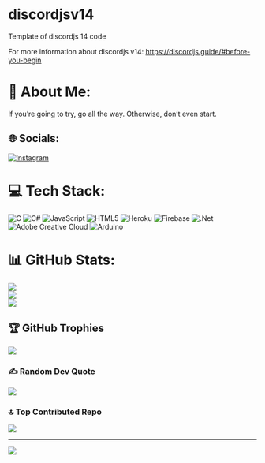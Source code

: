# discordjsv14
Template of discordjs 14 code

For more information about discordjs v14: https://discordjs.guide/#before-you-begin

# 💫 About Me:
If you’re going to try, go all the way. Otherwise, don’t even start.


## 🌐 Socials:
[![Instagram](https://img.shields.io/badge/Instagram-%23E4405F.svg?logo=Instagram&logoColor=white)](https://instagram.com/@j.zc9307) 

# 💻 Tech Stack:
![C](https://img.shields.io/badge/c-%2300599C.svg?style=flat&logo=c&logoColor=white) ![C#](https://img.shields.io/badge/c%23-%23239120.svg?style=flat&logo=csharp&logoColor=white) ![JavaScript](https://img.shields.io/badge/javascript-%23323330.svg?style=flat&logo=javascript&logoColor=%23F7DF1E) ![HTML5](https://img.shields.io/badge/html5-%23E34F26.svg?style=flat&logo=html5&logoColor=white) ![Heroku](https://img.shields.io/badge/heroku-%23430098.svg?style=flat&logo=heroku&logoColor=white) ![Firebase](https://img.shields.io/badge/firebase-%23039BE5.svg?style=flat&logo=firebase) ![.Net](https://img.shields.io/badge/.NET-5C2D91?style=flat&logo=.net&logoColor=white) ![Adobe Creative Cloud](https://img.shields.io/badge/Adobe%20Creative%20Cloud-DA1F26.svg?style=flat&logo=Adobe%20Creative%20Cloud&logoColor=white) ![Arduino](https://img.shields.io/badge/-Arduino-00979D?style=flat&logo=Arduino&logoColor=white)
# 📊 GitHub Stats:
![](https://github-readme-stats.vercel.app/api?username=choo932007&theme=dark&hide_border=false&include_all_commits=false&count_private=false)<br/>
![](https://github-readme-streak-stats.herokuapp.com/?user=choo932007&theme=dark&hide_border=false)<br/>
![](https://github-readme-stats.vercel.app/api/top-langs/?username=choo932007&theme=dark&hide_border=false&include_all_commits=false&count_private=false&layout=compact)

## 🏆 GitHub Trophies
![](https://github-profile-trophy.vercel.app/?username=choo932007&theme=radical&no-frame=false&no-bg=true&margin-w=4)

### ✍️ Random Dev Quote
![](https://quotes-github-readme.vercel.app/api?type=horizontal&theme=radical)

### 🔝 Top Contributed Repo
![](https://github-contributor-stats.vercel.app/api?username=choo932007&limit=5&theme=dark&combine_all_yearly_contributions=true)

---
[![](https://visitcount.itsvg.in/api?id=choo932007&icon=0&color=0)](https://visitcount.itsvg.in)

<!-- Proudly created with GPRM ( https://gprm.itsvg.in ) -->
